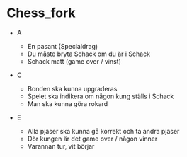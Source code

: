 # Chess_fork


* A
  * En pasant (Specialdrag)
  * Du måste bryta Schack om du är i Schack
  * Schack matt (game over / vinst)
  
* C
  * Bonden ska kunna upgraderas
  * Spelet ska indikera om någon kung ställs i Schack
  * Man ska kunna göra rokard
  
* E
  * Alla pjäser ska kunna gå korrekt och ta andra pjäser
  * Dör kungen är det game over / någon vinner
  * Varannan tur, vit börjar
  
  
  
  
  
